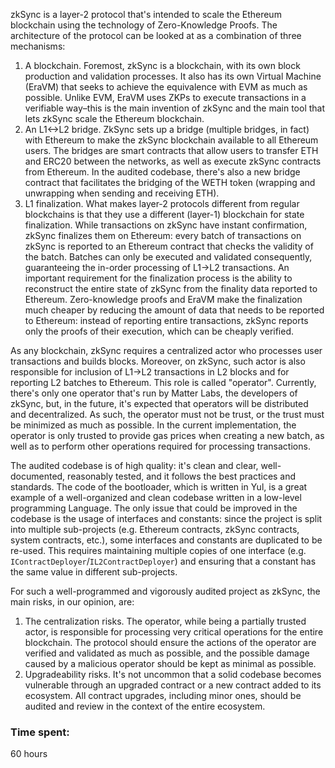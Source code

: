 zkSync is a layer-2 protocol that's intended to scale the Ethereum blockchain using the technology of Zero-Knowledge Proofs. The architecture of the protocol can be looked at as a combination of three mechanisms:
1. A blockchain. Foremost, zkSync is a blockchain, with its own block production and validation processes. It also has its own Virtual Machine (EraVM) that seeks to achieve the equivalence with EVM as much as possible. Unlike EVM, EraVM uses ZKPs to execute transactions in a verifiable way–this is the main invention of zkSync and the main tool that lets zkSync scale the Ethereum blockchain.
2. An L1<->L2 bridge. ZkSync sets up a bridge (multiple bridges, in fact) with Ethereum to make the zkSync blockchain available to all Ethereum users. The bridges are smart contracts that allow users to transfer ETH and ERC20 between the networks, as well as execute zkSync contracts from Ethereum. In the audited codebase, there's also a new bridge contract that facilitates the bridging of the WETH token (wrapping and unwrapping when sending and receiving ETH).
3. L1 finalization. What makes layer-2 protocols different from regular blockchains is that they use a different (layer-1) blockchain for state finalization. While transactions on zkSync have instant confirmation, zkSync finalizes them on Ethereum: every batch of transactions on zkSync is reported to an Ethereum contract that checks the validity of the batch. Batches can only be executed and validated consequently, guaranteeing the in-order processing of L1->L2 transactions. An important requirement for the finalization process is the ability to reconstruct the entire state of zkSync from the finality data reported to Ethereum. Zero-knowledge proofs and EraVM make the finalization much cheaper by reducing the amount of data that needs to be reported to Ethereum: instead of reporting entire transactions, zkSync reports only the proofs of their execution, which can be cheaply verified.

As any blockchain, zkSync requires a centralized actor who processes user transactions and builds blocks. Moreover, on zkSync, such actor is also responsible for inclusion of L1->L2 transactions in L2 blocks and for reporting L2 batches to Ethereum. This role is called "operator". Currently, there's only one operator that's run by Matter Labs, the developers of zkSync, but, in the future, it's expected that operators will be distributed and decentralized. As such, the operator must not be trust, or the trust must be minimized as much as possible. In the current implementation, the operator is only trusted to provide gas prices when creating a new batch, as well as to perform other operations required for processing transactions.

The audited codebase is of high quality: it's clean and clear, well-documented, reasonably tested, and it follows the best practices and standards. The code of the bootloader, which is written in Yul, is a great example of a well-organized and clean codebase written in a low-level programming Language. The only issue that could be improved in the codebase is the usage of interfaces and constants: since the project is split into multiple sub-projects (e.g. Ethereum contracts, zkSync contracts, system contracts, etc.), some interfaces and constants are duplicated to be re-used. This requires maintaining multiple copies of one interface (e.g. `IContractDeployer`/`IL2ContractDeployer`) and ensuring that a constant has the same value in different sub-projects.

For such a well-programmed and vigorously audited project as zkSync, the main risks, in our opinion, are:
1. The centralization risks. The operator, while being a partially trusted actor, is responsible for processing very critical operations for the entire blockchain. The protocol should ensure the actions of the operator are verified and validated as much as possible, and the possible damage caused by a malicious operator should be kept as minimal as possible.
2. Upgradeability risks. It's not uncommon that a solid codebase becomes vulnerable through an upgraded contract or a new contract added to its ecosystem. All contract upgrades, including minor ones, should be audited and review in the context of the entire ecosystem.



### Time spent:
60 hours